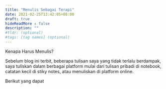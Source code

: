 ```yaml
---
title: "Menulis Sebagai Terapi"
date: 2021-02-25T13:42:05+08:00
draft: true
hideReadMore : false
description: ""
#tldr: (optional)
#tags: [tag names] (optional)
---
```



Kenapa Harus Menulis?

Sebelum blog ini terbit, beberapa tulisan saya yang tidak terlalu berdampak, saya tuliskan dalam berbagai platform mulai dari tulisan pribadi di notebook, catatan kecil di stiky notes, atau menuliskan di platform online.

Berikut yang dapat